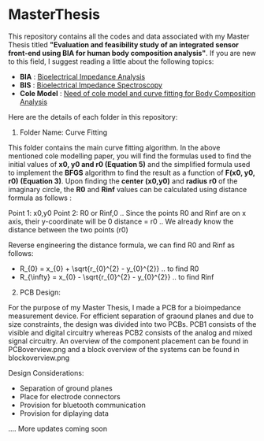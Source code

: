 # MasterThesis
This repository contains all the codes and data associated with my Master Thesis titled **"Evaluation and feasibility study of an integrated sensor front-end using BIA for human body composition analysis"**. If you are new to this field, I suggest reading a little about the following topics:

- **BIA** : [Bioelectrical Impedance Analysis](https://en.wikipedia.org/wiki/Bioelectrical_impedance_analysis)
- **BIS** : [Bioelectrical Impedance Spectroscopy](https://en.wikipedia.org/wiki/Bioelectrical_impedance_analysis)
- **Cole Model** : [Need of cole model and curve fitting for Body Composition Analysis](https://iopscience.iop.org/article/10.1088/0967-3334/34/10/1239)

Here are the details of each folder in this repository:

1) Folder Name: Curve Fitting

This folder contains the main curve fitting algorithm. In the above mentioned cole modelling paper, you will find the formulas used to find the initial values of **x0, y0 and r0 (Equation 5)** and the simplified formula used to implement the **BFGS** algorithm to find the result as a function of **F(x0, y0, r0)** **(Equation 3)**. Upon finding the **center** **(x0,y0)** and **radius** **r0** of the imaginary circle, the **R0** and **Rinf** values can be calculated using distance formula as follows :

Point 1: x0,y0
Point 2: R0 or Rinf,0 .. Since the points R0 and Rinf are on x axis, their y-coordinate will be 0
distance = r0 .. We already know the distance between the two points (r0) 

Reverse engineering the distance formula, we can find R0 and Rinf as follows:
- R_{0} = x_{0} + \sqrt{r_{0}^{2} - y_{0}^{2}} .. to find R0
- R_{\infty}  = x_{0} - \sqrt{r_{0}^{2} - y_{0}^{2}} .. to find Rinf

2) PCB Design:

For the purpose of my Master Thesis, I made a PCB for a bioimpedance measurement device. For efficient separation of graound planes and due to size constraints, the design was divided into two PCBs. PCB1 consists of the visible and digital circuitry whereas PCB2 consists of the analog and mixed signal circuitry. An overview of the component placement can be found in PCBoverview.png and a block overview of the systems can be found in blockoverview.png

Design Considerations:

- Separation of ground planes
- Place for electrode connectors
- Provision for bluetooth communication
- Provision for diplaying data

.... More updates coming soon 
